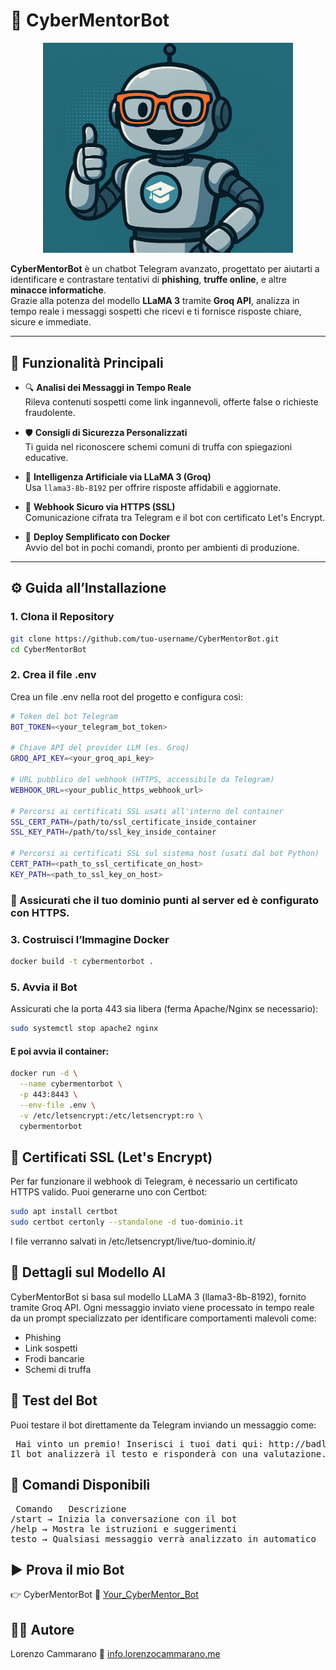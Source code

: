 # 🤖 CyberMentorBot

<p align="center">
  <img src="assets/CyberMentorBot.png" alt="CyberMentorBot banner" width="400"/>
</p>


**CyberMentorBot** è un chatbot Telegram avanzato, progettato per aiutarti a identificare e contrastare tentativi di **phishing**, **truffe online**, e altre **minacce informatiche**.  
Grazie alla potenza del modello **LLaMA 3** tramite **Groq API**, analizza in tempo reale i messaggi sospetti che ricevi e ti fornisce risposte chiare, sicure e immediate.

---

## 🚀 Funzionalità Principali

- 🔍 **Analisi dei Messaggi in Tempo Reale**  
  Rileva contenuti sospetti come link ingannevoli, offerte false o richieste fraudolente.

- 🛡️ **Consigli di Sicurezza Personalizzati**  
  Ti guida nel riconoscere schemi comuni di truffa con spiegazioni educative.

- 🧠 **Intelligenza Artificiale via LLaMA 3 (Groq)**  
  Usa `llama3-8b-8192` per offrire risposte affidabili e aggiornate.

- 🔐 **Webhook Sicuro via HTTPS (SSL)**  
  Comunicazione cifrata tra Telegram e il bot con certificato Let's Encrypt.

- 🐳 **Deploy Semplificato con Docker**  
  Avvio del bot in pochi comandi, pronto per ambienti di produzione.

---

## ⚙️ Guida all’Installazione

### 1. Clona il Repository

```bash
git clone https://github.com/tuo-username/CyberMentorBot.git
cd CyberMentorBot
```

### 2. Crea il file .env
Crea un file .env nella root del progetto e configura così:
```bash
# Token del bot Telegram
BOT_TOKEN=<your_telegram_bot_token>

# Chiave API del provider LLM (es. Groq)
GROQ_API_KEY=<your_groq_api_key>

# URL pubblico del webhook (HTTPS, accessibile da Telegram)
WEBHOOK_URL=<your_public_https_webhook_url>

# Percorsi ai certificati SSL usati all'interno del container
SSL_CERT_PATH=/path/to/ssl_certificate_inside_container
SSL_KEY_PATH=/path/to/ssl_key_inside_container

# Percorsi ai certificati SSL sul sistema host (usati dal bot Python)
CERT_PATH=<path_to_ssl_certificate_on_host>
KEY_PATH=<path_to_ssl_key_on_host>
```

### 🔐 Assicurati che il tuo dominio punti al server ed è configurato con HTTPS.

### 3. Costruisci l’Immagine Docker
```bash
docker build -t cybermentorbot .
```

### 5. Avvia il Bot
Assicurati che la porta 443 sia libera (ferma Apache/Nginx se necessario):

```bash
sudo systemctl stop apache2 nginx
```

#### E poi avvia il container:

```bash
docker run -d \
  --name cybermentorbot \
  -p 443:8443 \
  --env-file .env \
  -v /etc/letsencrypt:/etc/letsencrypt:ro \
  cybermentorbot
```

## 🔐 Certificati SSL (Let's Encrypt)
Per far funzionare il webhook di Telegram, è necessario un certificato HTTPS valido.
Puoi generarne uno con Certbot:

```bash
sudo apt install certbot
sudo certbot certonly --standalone -d tuo-dominio.it
```

I file verranno salvati in /etc/letsencrypt/live/tuo-dominio.it/

## 🧠 Dettagli sul Modello AI
CyberMentorBot si basa sul modello LLaMA 3 (llama3-8b-8192), fornito tramite Groq API.
Ogni messaggio inviato viene processato in tempo reale da un prompt specializzato per identificare comportamenti malevoli come:

<ul>
  <li>Phishing</li>
  <li>Link sospetti</li>
  <li>Frodi bancarie</li>
  <li>Schemi di truffa</li>
</ul>

## 🧪 Test del Bot
Puoi testare il bot direttamente da Telegram inviando un messaggio come:

<pre> Hai vinto un premio! Inserisci i tuoi dati qui: http://badlink.ru
Il bot analizzerà il testo e risponderà con una valutazione.</pre>

## 🧰 Comandi Disponibili

<pre> Comando	Descrizione
/start → Inizia la conversazione con il bot
/help → Mostra le istruzioni e suggerimenti
testo → Qualsiasi messaggio verrà analizzato in automatico </pre>

## ▶️ Prova il mio Bot
👉 CyberMentorBot 🔗 [Your_CyberMentor_Bot](https://t.me/Your_CyberMentor_Bot)

## 👨‍💻 Autore  
Lorenzo Cammarano 🔗 [info.lorenzocammarano.me](https://lorenzocammarano.me/)



